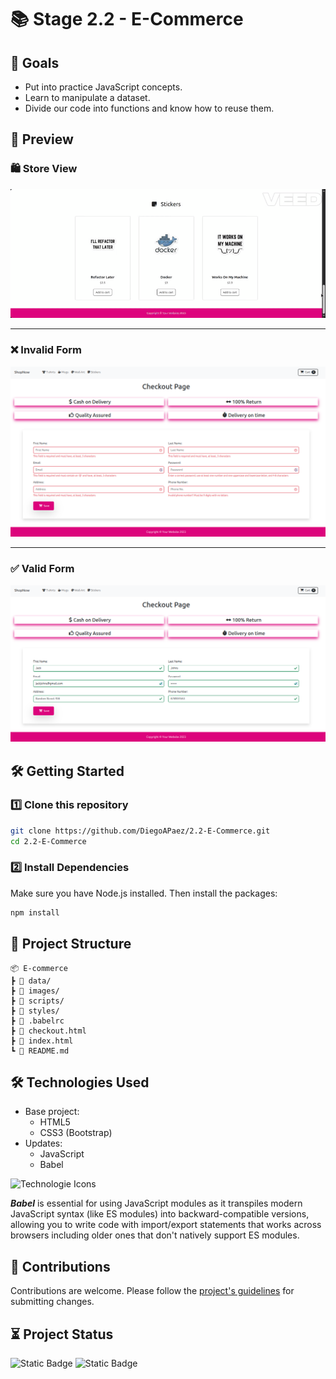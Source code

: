 # 📚 Stage 2.2 - E-Commerce


## 🧠 Goals

- Put into practice JavaScript concepts.
- Learn to manipulate a dataset.
- Divide our code into functions and know how to reuse them.

## 🎥 Preview

### 🛍️ Store View
![Store Preview](preview/store-preview.gif)

---

### ❌ Invalid Form
![Invalid Form](preview/form-invalid.png)

---

### ✅ Valid Form
![Valid Form](preview/form-valid.png)

## 🛠️ Getting Started

### 1️⃣ Clone this repository

```bash
git clone https://github.com/DiegoAPaez/2.2-E-Commerce.git
cd 2.2-E-Commerce
```

### 2️⃣ Install Dependencies

Make sure you have Node.js installed. Then install the packages:

```bash
npm install
```

## 📁 Project Structure

```
📦 E-commerce
┣ 📂 data/
┣ 📂 images/
┣ 📂 scripts/
┣ 📂 styles/
┣ 📄 .babelrc
┣ 📄 checkout.html
┣ 📄 index.html
┗ 📄 README.md
```

## 🛠 Technologies Used

- Base project:
    - HTML5
    - CSS3 (Bootstrap)
- Updates:
    - JavaScript
    - Babel    


![Technologie Icons](https://skillicons.dev/icons?i=html,css,bootstrap,js,babel "Technologie Icons")

***Babel*** is essential for using JavaScript modules as it transpiles modern JavaScript syntax (like ES modules) into backward-compatible versions, allowing you to write code with import/export statements that works across browsers including older ones that don't natively support ES modules.

## 🤝 Contributions

Contributions are welcome. Please follow the [project's guidelines](CONTRIBUTING.md) for submitting changes.

## ⏳ Project Status

![Static Badge](https://img.shields.io/badge/Complete-Complete?style=flat-square&label=Status) ![Static Badge](https://img.shields.io/badge/Pending-Revision?style=flat-square&label=Revision&color=yellow)